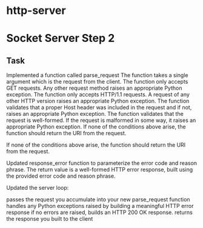 # http-server

<h1>Socket Server Step 2</h1>

<h2>Task</h2>

Implemented a function called parse_request
  The function takes a single argument which is the request from the client.
  The function only accepts GET requests. Any other request method raises an appropriate Python exception.
  The function only accepts HTTP/1.1 requests. A request of any other HTTP version raises an appropriate Python exception.
  The function validates that a proper Host header was included in the request and if not, raises an appropriate Python exception.
  The function validates that the request is well-formed. If the request is malformed in some way, it raises an appropriate Python exception.
  If none of the conditions above arise, the function should return the URI from the request.


If none of the conditions above arise, the function should return the URI from the request.

Updated response_error function to parameterize the error code and reason phrase.
The return value is a well-formed HTTP error response, built using the provided error code and reason phrase.

Updated the server loop:

passes the request you accumulate into your new parse_request function
handles any Python exceptions raised by building a meaningful HTTP error response
if no errors are raised, builds an HTTP 200 OK response.
returns the response you built to the client
